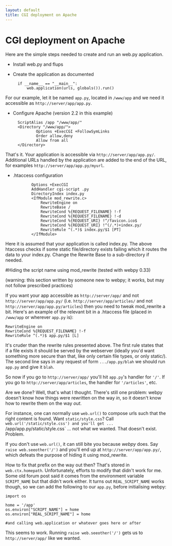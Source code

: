```yaml
---
layout: default
title: CGI deployment on Apache
---
```


# CGI deployment on Apache

Here are the simple steps needed to create and run an web.py application.

* Install web.py and flups

* Create the application as documented

        if __name__ == "__main__":
            web.application(urls, globals()).run()

For our example, let it be named `app.py`, located in `/www/app` and we need it accessible as `http://server/app/app.py`.

* Configure Apache (version 2.2 in this example)

        ScriptAlias /app "/www/app/"
        <Directory "/www/app/">
                Options +ExecCGI +FollowSymLinks
                Order allow,deny
                Allow from all
        </Directory>

That's it. Your application is accessible via `http://server/app/app.py/`. Additional URLs handled by the application are added to the end of the URL, for examples `http://server/app/app.py/myurl`.

* .htaccess configuration 

              Options +ExecCGI
              AddHandler cgi-script .py
              DirectoryIndex index.py
              <IfModule mod_rewrite.c>
                  RewriteEngine on
                  RewriteBase /
                  RewriteCond %{REQUEST_FILENAME} !-f
                  RewriteCond %{REQUEST_FILENAME} !-d
                  RewriteCond %{REQUEST_URI} !^/favicon.ico$
                  RewriteCond %{REQUEST_URI} !^(/.*)+index.py/
                  RewriteRule ^(.*)$ index.py/$1 [PT]
              </IfModule>

Here it is assumed that your application is called index.py. The above htaccess checks if some static file/directory exists failing which it routes the data to your index.py. Change the Rewrite Base to a sub-directory if needed.

#Hiding the script name using mod_rewrite (tested with webpy 0.33)

(warning: this section written by someone new to webpy; it works, but may not follow prescribed practices)

If you want your app accessible as `http://server/app/` and not `http://server/app/app.py/` (i.e. `http://server/app/articles/` and not `http://server/app/app.py/articles`) then you need to tweak mod_rewrite a bit. Here's an example of the relevant bit in a .htaccess file (placed in `/www/app` or wherever `app.py` is):

    RewriteEngine on
    RewriteCond %{REQUEST_FILENAME} !-f
    RewriteRule ^(.*)$ app.py/$1 [L]

It's cruder than the rewrite rules presented above. The first rule states that if a file exists it should be served by the webserver (ideally you'd want something more secure than that, like only certain file types, or only static/). The second line says in any request of form `.../app.py/blah` we should run `app.py` and give it `blah`.

So now if you go to `http://server/app/` you'll hit `app.py`'s handler for `'/'`. If you go to `http://server/app/articles`, the handler for `'/articles'`, etc.

Are we done? Well, that's what I thought. There's still one problem: webpy doesn't know how things were rewritten on the way *in*, so it doesn't know how to rewrite them on the way *out*.

For instance, one can normally use `web.url()` to compose urls such that the right content is found. Want `static/style.css`? Call `web.url('/static/style.css') and you'll get ... `/app/app.py/static/style.css` ... not what we wanted. That doesn't exist. Problem.

If you don't use `web.url()`, it can still bite you because *webpy* does. Say `raise web.seeother('/')` and you'll end up at `http://server/app/app.py/`, which defeats the purpose of hiding it using mod_rewrite.

How to fix that prefix on the way out then? That's stored in `web.ctx.homepath`. Unfortunately, efforts to modify that didn't work for me. Some old forum post said it comes from the environment variable `SCRIPT_NAME` but that didn't work either. It turns out `REAL_SCRIPT_NAME` works though, so we can add the following to our `app.py`, before initialising webpy:

    import os

    home = '/app'
    os.environ["SCRIPT_NAME"] = home
    os.environ["REAL_SCRIPT_NAME"] = home

    #and calling web.application or whatever goes here or after

This seems to work. Running `raise web.seeother('/')` gets us to `http://server/app/` like we wanted.
